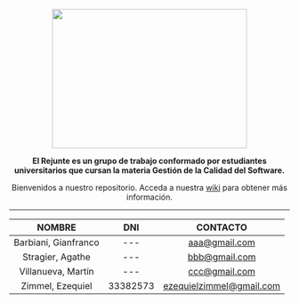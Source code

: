 ﻿<p align="center">
<img src="http://s3.amazonaws.com/libapps/accounts/17009/images/Calidad_Software.png" width="350" height="250"</p>

**<p align="center">El Rejunte es un grupo de trabajo conformado por estudiantes universitarios que cursan la materia Gestión de la Calidad del Software.</p>**

<p align="center">Bienvenidos a nuestro repositorio. Acceda a nuestra <a href="https://github.com/zimmcl/IngSoft-2016-SeDiceAtomico/wiki">wiki</a> para obtener más información.</p>

---

|     NOMBRE       |    DNI    | CONTACTO |
| :--------------: | :-------: |:--------:| 
| Barbiani, Gianfranco  | ---  | aaa@gmail.com  |
| Stragier, Agathe  | ---  | bbb@gmail.com   |
| Villanueva, Martín | --- | ccc@gmail.com |
| Zimmel, Ezequiel | 33382573  | ezequielzimmel@gmail.com |
